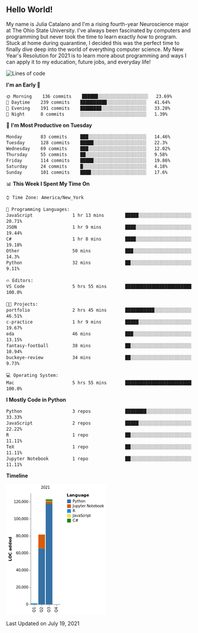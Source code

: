 ## Hello World!

My name is Julia Catalano and I'm a rising fourth-year Neuroscience major at The Ohio State University. I've always been fascinated by computers and programming but never took the time to learn exactly *how* to program. Stuck at home during quarantine, I decided this was the perfect time to finally dive deep into the world of everything computer science. My New Year's Resolution for 2021 is to learn more about programming and ways I can apply it to my education, future jobs, and everyday life! 


<!--START_SECTION:waka-->
![Lines of code](https://img.shields.io/badge/From%20Hello%20World%20I%27ve%20Written-205614%20lines%20of%20code-blue)

**I'm an Early 🐤** 

```text
🌞 Morning    136 commits    ██████░░░░░░░░░░░░░░░░░░░   23.69% 
🌆 Daytime    239 commits    ██████████░░░░░░░░░░░░░░░   41.64% 
🌃 Evening    191 commits    ████████░░░░░░░░░░░░░░░░░   33.28% 
🌙 Night      8 commits      ░░░░░░░░░░░░░░░░░░░░░░░░░   1.39%

```
📅 **I'm Most Productive on Tuesday** 

```text
Monday       83 commits     ███░░░░░░░░░░░░░░░░░░░░░░   14.46% 
Tuesday      128 commits    █████░░░░░░░░░░░░░░░░░░░░   22.3% 
Wednesday    69 commits     ███░░░░░░░░░░░░░░░░░░░░░░   12.02% 
Thursday     55 commits     ██░░░░░░░░░░░░░░░░░░░░░░░   9.58% 
Friday       114 commits    █████░░░░░░░░░░░░░░░░░░░░   19.86% 
Saturday     24 commits     █░░░░░░░░░░░░░░░░░░░░░░░░   4.18% 
Sunday       101 commits    ████░░░░░░░░░░░░░░░░░░░░░   17.6%

```


📊 **This Week I Spent My Time On** 

```text
⌚︎ Time Zone: America/New_York

💬 Programming Languages: 
JavaScript               1 hr 13 mins        █████░░░░░░░░░░░░░░░░░░░░   20.71% 
JSON                     1 hr 9 mins         ████░░░░░░░░░░░░░░░░░░░░░   19.44% 
C#                       1 hr 8 mins         ████░░░░░░░░░░░░░░░░░░░░░   19.18% 
Other                    50 mins             ███░░░░░░░░░░░░░░░░░░░░░░   14.3% 
Python                   32 mins             ██░░░░░░░░░░░░░░░░░░░░░░░   9.11%

🔥 Editors: 
VS Code                  5 hrs 55 mins       █████████████████████████   100.0%

🐱‍💻 Projects: 
portfolio                2 hrs 45 mins       ███████████░░░░░░░░░░░░░░   46.51% 
c-practice               1 hr 9 mins         █████░░░░░░░░░░░░░░░░░░░░   19.67% 
eda                      46 mins             ███░░░░░░░░░░░░░░░░░░░░░░   13.15% 
fantasy-football         38 mins             ██░░░░░░░░░░░░░░░░░░░░░░░   10.94% 
buckeye-review           34 mins             ██░░░░░░░░░░░░░░░░░░░░░░░   9.73%

💻 Operating System: 
Mac                      5 hrs 55 mins       █████████████████████████   100.0%

```

**I Mostly Code in Python** 

```text
Python                   3 repos             ████████░░░░░░░░░░░░░░░░░   33.33% 
JavaScript               2 repos             █████░░░░░░░░░░░░░░░░░░░░   22.22% 
R                        1 repo              ██░░░░░░░░░░░░░░░░░░░░░░░   11.11% 
TeX                      1 repo              ██░░░░░░░░░░░░░░░░░░░░░░░   11.11% 
Jupyter Notebook         1 repo              ██░░░░░░░░░░░░░░░░░░░░░░░   11.11%

```


**Timeline**

![Chart not found](https://raw.githubusercontent.com/juliacat23/juliacat23/main/charts/bar_graph.png) 


 Last Updated on July 19, 2021
<!--END_SECTION:waka-->

